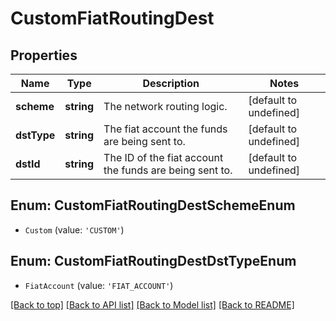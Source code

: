 # CustomFiatRoutingDest

## Properties

|Name | Type | Description | Notes|
|------------ | ------------- | ------------- | -------------|
|**scheme** | **string** | The network routing logic. | [default to undefined]|
|**dstType** | **string** | The fiat account the funds are being sent to. | [default to undefined]|
|**dstId** | **string** | The ID of the fiat account the funds are being sent to. | [default to undefined]|


## Enum: CustomFiatRoutingDestSchemeEnum


* `Custom` (value: `'CUSTOM'`)



## Enum: CustomFiatRoutingDestDstTypeEnum


* `FiatAccount` (value: `'FIAT_ACCOUNT'`)





[[Back to top]](#) [[Back to API list]](../../README.md#documentation-for-api-endpoints) [[Back to Model list]](../../README.md#documentation-for-models) [[Back to README]](../../README.md)
